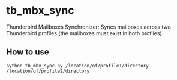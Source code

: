 tb_mbx_sync
===========

Thunderbird Mailboxes Synchronizer:  Syncs mailboxes across two Thunderbird profiles (the mailboxes must exist in both profiles).

How to use
----------

    python tb_mbx_sync.py /location/of/profile1/directory /location/of/profile2/directory

